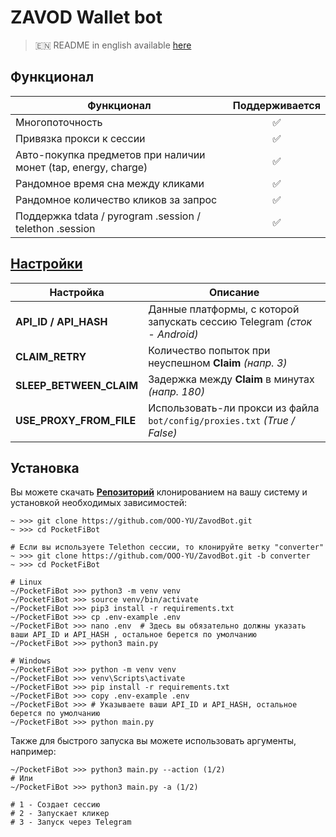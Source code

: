 # ZAVOD Wallet bot

> 🇪🇳 README in english available [here](README-EN.md)

## Функционал  
| Функционал                                                     | Поддерживается  |
|----------------------------------------------------------------|:---------------:|
| Многопоточность                                                |        ✅        |
| Привязка прокси к сессии                                       |        ✅        |
| Авто-покупка предметов при наличии монет (tap, energy, charge) |        ✅        |
| Рандомное время сна между кликами                              |        ✅        |
| Рандомное количество кликов за запрос                          |        ✅        |
| Поддержка tdata / pyrogram .session / telethon .session        |        ✅        |


## [Настройки](https://github.com/OOO-YU/ZavodBot/blob/main/.env-example)
| Настройка               | Описание                                                                  |
|-------------------------|---------------------------------------------------------------------------|
| **API_ID / API_HASH**   | Данные платформы, с которой запускать сессию Telegram _(сток - Android)_  |
| **CLAIM_RETRY**         | Количество попыток при неуспешном **Claim** _(напр. 3)_                   |
| **SLEEP_BETWEEN_CLAIM** | Задержка между **Claim** в минутах _(напр. 180)_                          |
| **USE_PROXY_FROM_FILE** | Использовать-ли прокси из файла `bot/config/proxies.txt` _(True / False)_ |


## Установка
Вы можете скачать [**Репозиторий**](https://github.com/OOO-YU/ZavodBot) клонированием на вашу систему и установкой необходимых зависимостей:
```shell
~ >>> git clone https://github.com/OOO-YU/ZavodBot.git 
~ >>> cd PocketFiBot

# Если вы используете Telethon сессии, то клонируйте ветку "converter"
~ >>> git clone https://github.com/OOO-YU/ZavodBot.git -b converter
~ >>> cd PocketFiBot

# Linux
~/PocketFiBot >>> python3 -m venv venv
~/PocketFiBot >>> source venv/bin/activate
~/PocketFiBot >>> pip3 install -r requirements.txt
~/PocketFiBot >>> cp .env-example .env
~/PocketFiBot >>> nano .env  # Здесь вы обязательно должны указать ваши API_ID и API_HASH , остальное берется по умолчанию
~/PocketFiBot >>> python3 main.py

# Windows
~/PocketFiBot >>> python -m venv venv
~/PocketFiBot >>> venv\Scripts\activate
~/PocketFiBot >>> pip install -r requirements.txt
~/PocketFiBot >>> copy .env-example .env
~/PocketFiBot >>> # Указываете ваши API_ID и API_HASH, остальное берется по умолчанию
~/PocketFiBot >>> python main.py
```

Также для быстрого запуска вы можете использовать аргументы, например:
```shell
~/PocketFiBot >>> python3 main.py --action (1/2)
# Или
~/PocketFiBot >>> python3 main.py -a (1/2)

# 1 - Создает сессию
# 2 - Запускает кликер
# 3 - Запуск через Telegram
```
